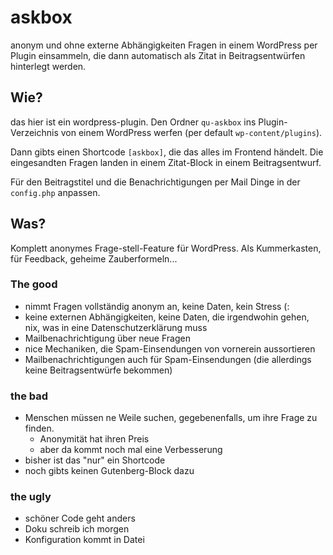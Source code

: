 # askbox
anonym und ohne externe Abhängigkeiten Fragen in einem WordPress per Plugin einsammeln, die dann automatisch als Zitat in Beitragsentwürfen hinterlegt werden. 

## Wie?

das hier ist ein wordpress-plugin. Den Ordner `qu-askbox` ins Plugin-Verzeichnis von einem WordPress werfen (per default `wp-content/plugins`).

Dann gibts einen Shortcode `[askbox]`, die das alles im Frontend händelt. Die eingesandten Fragen landen in einem Zitat-Block in einem Beitragsentwurf.

Für den Beitragstitel und die Benachrichtigungen per Mail Dinge in der `config.php` anpassen.

## Was?

Komplett anonymes Frage-stell-Feature für WordPress. Als Kummerkasten, für Feedback, geheime Zauberformeln...

### The good

- nimmt Fragen vollständig anonym an, keine Daten, kein Stress (:
- keine externen Abhängigkeiten, keine Daten, die irgendwohin gehen, nix, was in eine Datenschutzerklärung muss
- Mailbenachrichtigung über neue Fragen
- nice Mechaniken, die Spam-Einsendungen von vornerein aussortieren
- Mailbenachrichtigungen auch für Spam-Einsendungen (die allerdings keine Beitragsentwürfe bekommen)

### the bad

- Menschen müssen ne Weile suchen, gegebenenfalls, um ihre Frage zu finden.
   - Anonymität hat ihren Preis
   - aber da kommt noch mal eine Verbesserung
- bisher ist das "nur" ein Shortcode
- noch gibts keinen Gutenberg-Block dazu


### the ugly

- schöner Code geht anders
- Doku schreib ich morgen
- Konfiguration kommt in Datei
